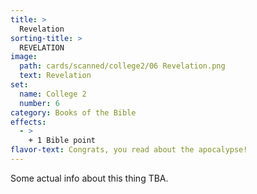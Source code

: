 ```yaml
---
title: >
  Revelation
sorting-title: >
  REVELATION
image: 
  path: cards/scanned/college2/06 Revelation.png
  text: Revelation
set:
  name: College 2
  number: 6
category: Books of the Bible
effects: 
  - >
    + 1 Bible point
flavor-text: Congrats, you read about the apocalypse!
---
```

Some actual info about this thing TBA.
